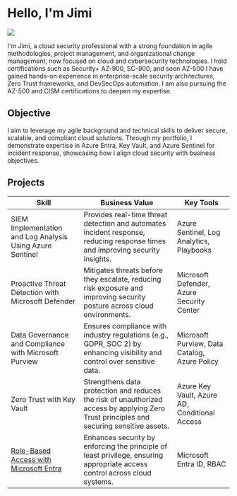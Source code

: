 # Hello, I'm Jimi
<a href="https://www.linkedin.com/in/jimi-ige"><img src="https://img.shields.io/badge/-LinkedIn-0072b1?&style=for-the-badge&logo=linkedin&logoColor=white" /></a>

I'm Jimi, a cloud security professional with a strong foundation in agile methodologies, project management, and organizational change management, now focused on cloud and cybersecurity technologies. I hold certifications such as Security+ AZ-900, SC-900, and soon AZ-500 I have gained hands-on experience in enterprise-scale security architectures, Zero Trust frameworks, and DevSecOps automation. I am also pursuing the AZ-500 and CISM certifications to deepen my expertise.

## Objective
I aim to leverage my agile background and technical skills to deliver secure, scalable, and compliant cloud solutions. Through my portfolio, I demonstrate expertise in Azure Entra, Key Vault, and Azure Sentinel for incident response, showcasing how I align cloud security with business objectives.

## Projects
| **Skill**                                         | **Business Value**                        | **Key Tools**                            |
|---------------------------------------------------|-------------------------------------------|------------------------------------------|
| SIEM Implementation and Log Analysis Using Azure Sentinel | Provides real-time threat detection and automates incident response, reducing response times and improving security insights. | Azure Sentinel, Log Analytics, Playbooks|
Proactive Threat Detection with Microsoft Defender | Mitigates threats before they escalate, reducing risk exposure and improving security posture across cloud environments. | Microsoft Defender, Azure Security Center |
|Data Governance and Compliance with Microsoft Purview | Ensures compliance with industry regulations (e.g., GDPR, SOC 2) by enhancing visibility and control over sensitive data. | Microsoft Purview, Data Catalog, Azure Policy |
| Zero Trust with Key Vault | Strengthens data protection and reduces the risk of unauthorized access by applying Zero Trust principles and securing sensitive assets. | Azure Key Vault, Azure AD, Conditional Access |
|[ Role-Based Access with Microsoft Entra ](https://github.com/Jimi-Ige/Role-Based-Access-with-Microsoft-Entra-)                       | Enhances security by enforcing the principle of least privilege, ensuring appropriate access control across cloud systems. | Microsoft Entra ID, RBAC |
